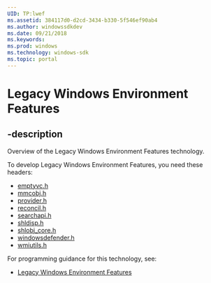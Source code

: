 ```yaml
---
UID: TP:lwef
ms.assetid: 384117d0-d2cd-3434-b330-5f546ef90ab4
ms.author: windowssdkdev
ms.date: 09/21/2018
ms.keywords: 
ms.prod: windows
ms.technology: windows-sdk
ms.topic: portal
---
```


# Legacy Windows Environment Features

## -description

Overview of the Legacy Windows Environment Features technology.

To develop Legacy Windows Environment Features, you need these headers:

 * [emptyvc.h](../emptyvc/index.md)
 * [mmcobj.h](../mmcobj/index.md)
 * [provider.h](../provider/index.md)
 * [reconcil.h](../reconcil/index.md)
 * [searchapi.h](../searchapi/index.md)
 * [shldisp.h](../shldisp/index.md)
 * [shlobj_core.h](../shlobj_core/index.md)
 * [windowsdefender.h](../windowsdefender/index.md)
 * [wmiutils.h](../wmiutils/index.md)

For programming guidance for this technology, see:
* [Legacy Windows Environment Features](/windows/desktop/lwef)

